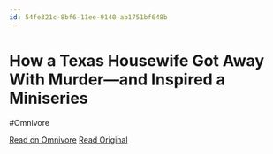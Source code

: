 ```yaml
---
id: 54fe321c-8bf6-11ee-9140-ab1751bf648b
---
```


# How a Texas Housewife Got Away With Murder—and Inspired a Miniseries
#Omnivore

[Read on Omnivore](https://omnivore.app/me/how-a-texas-housewife-got-away-with-murder-and-inspired-a-minise-18c091ec1d3)
[Read Original](https://getpocket.com/collections/how-a-texas-housewife-got-away-with-murderand-inspired-a-miniseries)

